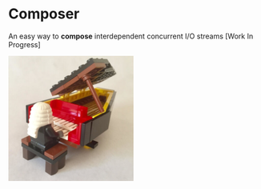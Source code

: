 # Composer
An easy way to **compose** interdependent concurrent I/O streams [Work In Progress]

<img src="/raw/legocomposer.jpg?raw=true" width="250" height="250"/>